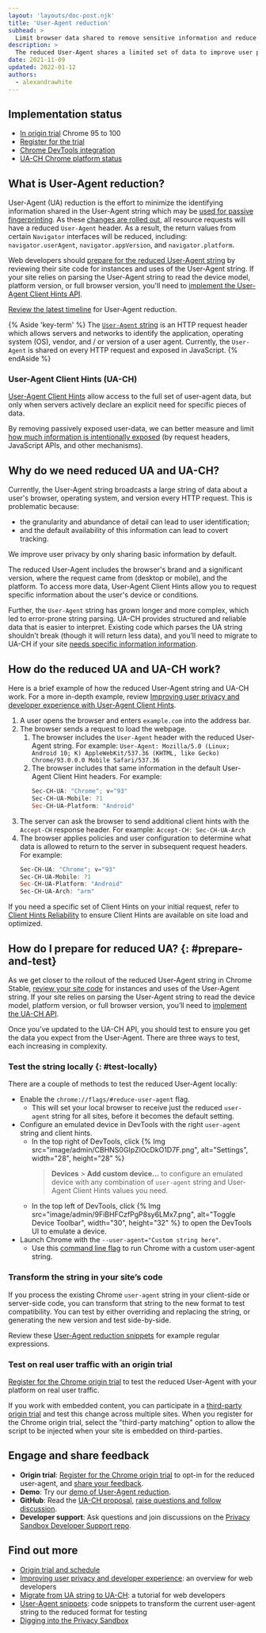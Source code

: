 ```yaml
---
layout: 'layouts/doc-post.njk'
title: 'User-Agent reduction'
subhead: >
  Limit browser data shared to remove sensitive information and reduce fingerprinting.
description: >
  The reduced User-Agent shares a limited set of data to improve user privacy and reduce opportunities for tracking. With User-Agent Client Hints, developers can request more details in a managed and audited process.
date: 2021-11-09
updated: 2022-01-12
authors:
  - alexandrawhite
---
```


## Implementation status

*  [In origin trial](/blog/user-agent-reduction-origin-trial/) Chrome 95 to 100
*  [Register for the trial](/origintrials/#/view_trial/-7123568710593282047)
*  [Chrome DevTools integration](blog/new-in-devtools-89/#ua-ch)
*  [UA-CH Chrome platform status](https://chromestatus.com/feature/5995832180473856)

## What is User-Agent reduction?

User-Agent (UA) reduction is the effort to minimize the identifying information
shared in the User-Agent string which may be [used for passive
fingerprinting](https://www.w3.org/2001/tag/doc/unsanctioned-tracking/#unsanctioned-tracking-tracking-without-user-control).
As these [changes are rolled
out](https://blog.chromium.org/2021/09/user-agent-reduction-origin-trial-and-dates.html), 
all resource requests will have a reduced `User-Agent` header. As a result,
the return values from certain `Navigator` interfaces will be reduced,
including: `navigator.userAgent`, `navigator.appVersion`, and
`navigator.platform`.

Web developers should [prepare for the reduced User-Agent
string](#prepare-and-test) by reviewing their site code for instances and uses
of the User-Agent string. If your site relies on parsing the User-Agent string
to read the device model, platform version, or full browser version, you'll
need to [implement the User-Agent Client Hints
API](https://web.dev/migrate-to-ua-ch/).

[Review the latest timeline](https://www.chromium.org/updates/ua-reduction) for
User-Agent reduction.

{% Aside 'key-term' %}
The [`User-Agent` string](https://developer.mozilla.org/docs/Web/HTTP/Headers/User-Agent)
is an HTTP request header which allows servers and networks to identify the
application, operating system (OS), vendor, and / or version of a user agent.
Currently, the `User-Agent` is shared on every HTTP request and exposed in
JavaScript.
{% endAside %}

### User-Agent Client Hints (UA-CH)

[User-Agent Client Hints](https://wicg.github.io/ua-client-hints/) allow access
to the full set of user-agent data, but only when servers actively declare an
explicit need for specific pieces of data.

By removing passively exposed user-data, we can better measure and limit
[how much information is intentionally exposed](https://github.com/bslassey/privacy-budget)
(by request headers, JavaScript APIs, and other mechanisms).

## Why do we need reduced UA and UA-CH?

Currently, the User-Agent string broadcasts a large string of data about a
user's browser, operating system, and version every HTTP request. This is
problematic because:

*  the granularity and abundance of detail can lead to user identification;
*  and the default availability of this information can lead to covert tracking.

We improve user privacy by only sharing basic information by default.

The reduced User-Agent includes the browser's brand and a significant version,
where the request came from (desktop or mobile), and the platform. To access
more data, User-Agent Client Hints allow you to request specific information
about the user's device or conditions. 

Further, the `User-Agent` string has grown longer and more complex, which led
to error-prone string parsing. UA-CH provides structured and reliable data that
is easier to interpret. Existing code which parses the UA string shouldn’t
break (though it will return less data), and you’ll need to migrate to UA-CH
if your site [needs specific information
information](https://wicg.github.io/ua-client-hints/#use-cases).

## How do the reduced UA and UA-CH work?

Here is a brief example of how the reduced User-Agent string and UA-CH work.
For a more in-depth example, review [Improving user privacy and developer
experience with User-Agent Client Hints](https://web.dev/user-agent-client-hints/#example-exchange).

1. A user opens the browser and enters `example.com` into the address bar.
1. The browser sends a request to load the webpage.
   1. The browser includes the `User-Agent` header with the reduced User-Agent
      string. For example:
      `User-Agent: Mozilla/5.0 (Linux; Android 10; K) AppleWebKit/537.36 (KHTML,
      like Gecko) Chrome/93.0.0.0 Mobile Safari/537.36`
   1. The browser includes that same information in the default User-Agent Client
      Hint headers. For example:
      ```powershell
      Sec-CH-UA: "Chrome"; v="93"
      Sec-CH-UA-Mobile: ?1
      Sec-CH-UA-Platform: "Android"
      ```
1. The server can ask the browser to send additional client hints with the
   `Accept-CH` response header. For example:
   `Accept-CH: Sec-CH-UA-Arch`
1. The browser applies policies and user configuration to determine what data
   is allowed to return to the server in subsequent request headers. For
   example:
   ```powershell
   Sec-CH-UA: "Chrome"; v="93"
   Sec-CH-UA-Mobile: ?1
   Sec-CH-UA-Platform: "Android"
   Sec-CH-UA-Arch: "arm"
   ```

If you need a specific set of Client Hints on your initial request, refer to
[Client Hints Reliability](https://github.com/WICG/client-hints-infrastructure/blob/main/reliability.md)
to ensure Client Hints are available on site load and optimized.

## How do I prepare for reduced UA? {: #prepare-and-test}

As we get closer to the rollout of the reduced User-Agent string in Chrome
Stable, [review your site
code](https://web.dev/migrate-to-ua-ch/#audit-collection-and-use-of-user-agent-data)
for instances and uses of the User-Agent string. If your site relies on parsing
the User-Agent string to read the device model, platform version, or full
browser version, you’ll need to
[implement the UA-CH API](https://web.dev/migrate-to-ua-ch/).

Once you’ve updated to the UA-CH API, you should test to ensure you get the
data you expect from the User-Agent. There are three ways to test, each
increasing in complexity.

### Test the string locally {: #test-locally}

There are a couple of methods to test the reduced User-Agent locally:

* Enable the `chrome://flags/#reduce-user-agent` flag.
    * This will set your local browser to receive just the reduced `user-agent`
      string for all sites, before it becomes the default setting.
* Configure an emulated device in DevTools with the right `user-agent` string
  and client hints.
    * In the top right of DevTools, click
      {% Img src="image/admin/CBHNS0GIpZlOcDkO1D7F.png", alt="Settings", width="28", height="28" %}
      > **Devices** > **Add custom device...** to configure an
      emulated device with any combination of `user-agent` string and
      User-Agent Client Hints values you need. 
    * In the top left of DevTools, click 
      {% Img src="image/admin/9FiBHFCzfPgP8sy6LMx7.png", alt="Toggle Device Toolbar", width="30", height="32" %}
      to open the DevTools UI to emulate a device.
* Launch Chrome with the `--user-agent="Custom string here"`.
    * Use this [command line
      flag](https://www.chromium.org/developers/how-tos/run-chromium-with-flags)
      to run Chrome with a custom user-agent string.

### Transform the string in your site’s code

If you process the existing Chrome `user-agent` string in your client-side or
server-side code, you can transform that string to the new format to test
compatibility. You can test by either overriding and replacing the string, or
generating the new version and test side-by-side.

Review these [User-Agent reduction
snippets](/docs/privacy-sandbox/user-agent/snippets/) for example regular
expressions.

### Test on real user traffic with an  origin trial

[Register for the Chrome origin trial](/origintrials/#/view_trial/-7123568710593282047)
to test the reduced User-Agent with your platform on real user traffic.

If you work with embedded content, you can participate in a [third-party origin
trial](/blog/third-party-origin-trials/) and test this change across multiple
sites. When you register for the Chrome origin trial, select the "third-party
matching" option to allow the script to be injected when your site is embedded
on third-parties.

## Engage and share feedback

*  **Origin trial**:
   [Register for the Chrome origin trial](/origintrials/#/view_trial/-7123568710593282047)
   to opt-in for the reduced user-agent, and
   [share your feedback](https://github.com/abeyad/user-agent-reduction/issues).
*  **Demo**: Try our [demo of User-Agent reduction](https://uar-ot.glitch.me/).
*  **GitHub**: Read the [UA-CH proposal](https://github.com/WICG/ua-client-hints),
   [raise questions and follow discussion](https://github.com/WICG/ua-client-hints/issues).
*  **Developer support**: Ask questions and join discussions on the
   [Privacy Sandbox Developer Support repo](https://github.com/GoogleChromeLabs/privacy-sandbox-dev-support).

## Find out more

*  [Origin trial and schedule](https://blog.chromium.org/2021/09/user-agent-reduction-origin-trial-and-dates.html)
*  [Improving user privacy and developer experience](https://web.dev/user-agent-client-hints/):
   an overview for web developers
*  [Migrate from UA string to UA-CH](https://web.dev/migrate-to-ua-ch/): a
   tutorial for web developers
*  [User-Agent snippets](/docs/privacy-sandbox/user-agent/snippets/): code
  snippets to transform the current user-agent string to the reduced format for
  testing
*  [Digging into the Privacy Sandbox](https://web.dev/digging-into-the-privacy-sandbox)
